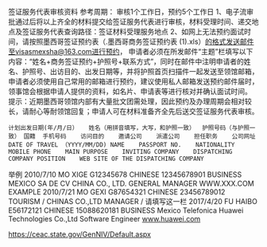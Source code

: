 签证服务代表审核资料  参考周期： 审核1个工作日，预约5个工作日 
1、电子流审批通过后将以上齐全的材料提交给签证服务代表进行审核，材料受理时间、递交地点及签证服务代表查询路径：签证材料受理服务地点
2、如网上无法预约面试时间，请按照墨西哥签证预约表（.墨西哥商务签证预约表 (1).xls）的格式发送邮件至visasmexsha@163.com进行预约， 申请者必须在所发邮件“主题”栏填写以下内容：“姓名+商务签证预约+护照号+联系方式”，同时在邮件中注明申请者的姓名、护照号、出访目的、出发日期等，并将护照首页扫描件一起发送至领馆邮箱，申请者必须使用自己常用的邮箱进行预约，建议使用私人邮箱发送预约邮件届时，领事馆会根据申请人提供的资料，如名片、申请表等进行核对并确认面试时间。
提示：近期墨西哥领馆内部有大量批文团需处理，因此预约及办理周期会相对较长，请耐心等耐领馆回复；申请人可在材料准备齐全先后送交签证服务代表审核。



	计划出发日期(年/月/日）	姓名（用拼音填写，大写，和护照一致）	护照号码（与护照一致）	国籍	手机号码	访问目的	邀请公司	派遣公司	担任职务	公司网址
	DATE OF TRAVEL （YYYY/MM/DD)	NAME	PASSPORT NO.	NATIONALITY	MOBILE PHONE	MAIN PURPOSE	INVITING COMPANY	DISPATCHING COMPANY	POSITION	WEB SITE OF THE DISPATCHING COMPANY

举例	2010/7/10	MO XIGE	G12345678	CHINESE	12345678901	BUSINESS	MEXICO SA DE CV	CHINA CO., LTD.	GENERAL MANAGER	WWW.XXX.COM
EXAMPLE	2010/7/21	MO GEXI	G87654321	CHINESE	23456789012	TOURISM	/	CHINAS CO.,LTD	MANAGER	/
请填写这一栏	2017/4/20	FU HAIBO	E56172121	CHINESE	15088620181	BUSINESS	Mexico Telefonica	Huawei Technologies Co.,Ltd	Software Engineer	www.huawei.com


https://ceac.state.gov/GenNIV/Default.aspx
